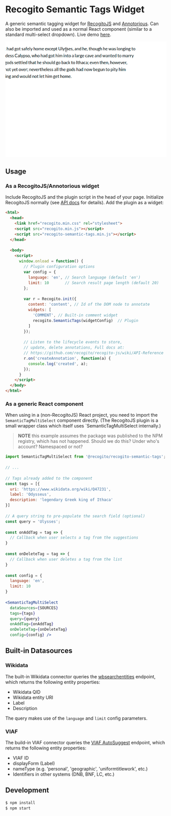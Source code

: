 # Recogito Semantic Tags Widget

A generic semantic tagging widget for [RecogitoJS](https://github.com/recogito/recogito-js) 
and [Annotorious](https://github.com/recogito/annotorious). Can also be imported and used
as a normal React component (similar to a standard multi-select dropdown). Live demo
[here](https://recogito-semantic-tags.netlify.app/).

![Example](screencast.gif)

## Usage

### As a RecogitoJS/Annotorious widget

Include RecogitoJS and the plugin script in the head of your page. Initialize RecogitoJS
normally (see [API docs](https://github.com/recogito/recogito-js/wiki/API-Reference) for
details). Add the plugin as a widget:

```html
<html>
  <head>
    <link href="recogito.min.css" rel="stylesheet">
    <script src="recogito.min.js"></script>
    <script src="recogito-semantic-tags.min.js"></script>
  </head>

  <body>
    <script>
      window.onload = function() {
        // Plugin configuration options
        var config = {
          language: 'en', // Search language (default 'en')
          limit: 10       // Search result page length (default 20)
        };

        var r = Recogito.init({
          content: 'content', // Id of the DOM node to annotate
      	  widgets: [
            'COMMENT', // Built-in comment widget
            recogito.SemanticTags(widgetConfig)  // Plugin
          ]
        });

        // Listen to the lifecycle events to store, 
        // update, delete annotations, Full docs at:
        // https://github.com/recogito/recogito-js/wiki/API-Reference
        r.on('createAnnotation', function(a) {
          console.log('created', a);
        });
      }
    </script>
  </body>
</html>
```

### As a generic React component

When using in a (non-RecogitoJS) React project, you need to import
the `SemanticTagMultiSelect` component directly. (The RecogitoJS plugin
is a small wrapper class which itself uses `SemanticTagMultiSelect 
internally.)

> __NOTE__ this example assumes the package was published to the NPM registry,
> which has not happened. Should we do this? Under who's account? Namespaced
> or not?

```jsx
import SemanticTagMultiSelect from '@recogito/recogito-semantic-tags';

// ...

// Tags already added to the component 
const tags = [{
  uri: 'https://www.wikidata.org/wiki/Q47231',
  label: 'Odysseus',
  description: 'legendary Greek king of Ithaca'
}]

// A query string to pre-populate the search field (optional)
const query = 'Ulysses';

const onAddTag = tag => {
  // Callback when user selects a tag from the suggestions
}

const onDeleteTag = tag => {
  // Callback when user deletes a tag from the list
}

const config = {
  language: 'en',
  limit: 10 
}

<SemanticTagMultiSelect 
  dataSources={SOURCES}
  tags={tags}
  query={query}
  onAddTag={onAddTag}
  onDeleteTag={onDeleteTag}
  config={config} />
```

## Built-in Datasources

### Wikidata

The built-in Wikidata connector queries the [wbsearchentities](https://www.wikidata.org/w/api.php?action=help&modules=wbsearchentities)
endpoint, which returns the following entity properties:

- Wikidata QID
- Wikidata entity URI
- Label
- Description

The query makes use of the `language` and `limit` config parameters.

### VIAF

The build-in VIAF connector queries the [VIAF AutoSuggest](https://platform.worldcat.org/api-explorer/apis/VIAF/AuthorityCluster/AutoSuggest)
endpoint, which returns the following entity properties:

- VIAF ID
- displayForm (Label)
- nameType (e.g. 'personal', 'geographic', 'uniformtitlework', etc.)
- Identifiers in other systems (DNB, BNF, LC, etc.)

## Development

```sh
$ npm install
$ npm start
```
